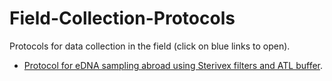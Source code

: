 # Field-Collection-Protocols
Protocols for data collection in the field (click on blue links to open).

* [Protocol for eDNA sampling abroad using Sterivex filters and ATL buffer](edna-sampling-abroad.md).
